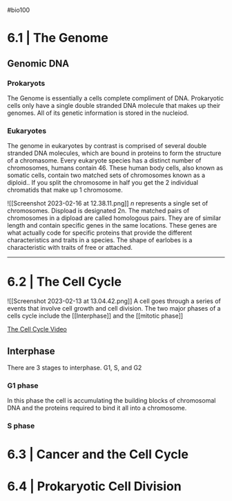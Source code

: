 #bio100 

# 6.1 | The Genome

## Genomic DNA

### Prokaryots
The Genome is essentially a cells complete compliment of DNA. Prokaryotic cells only have a single double stranded DNA molecule that makes up their genomes. All of its genetic information is stored in the nucleiod.

### Eukaryotes
The genome in eukaryotes by contrast is comprised of several double stranded DNA molecules, which are bound in proteins to form the structure of a chromasome. Every eukaryote species has a distinct number of chromosomes, humans contain 46. These human body cells, also known as somatic cells, contain two matched sets of chromosomes known as a diploid.. If you split the chromosome in half you get the 2 individual chromatids that make up 1 chromosome. 


![[Screenshot 2023-02-16 at 12.38.11.png]]
*n* represents a single set of chromosomes. Dispload is designated 2n. The matched pairs of chromosomes in a dipload are called homologous pairs. They are of similar length and contain specific genes in the same locations. These genes are what actually code for specific proteins that provide the different characteristics and traits in a species. The shape of earlobes is a characteristic with traits of free or attached.

***
# 6.2 | The Cell Cycle

![[Screenshot 2023-02-13 at 13.04.42.png]]
A cell goes through a series of events that involve cell growth  and cell division. The two major phases of a cells cycle include the [[Interphase]] and the [[mitotic phase]] 

[The Cell Cycle Video](https://youtu.be/e6N9_RhD10Q)
## Interphase
There are 3 stages to interphase. G1, S, and G2

### G1 phase
In this phase the cell is accumulating the building blocks of chromosomal DNA and the proteins required to bind it all into a chromosome. 

### S phase


# 6.3 | Cancer and the Cell Cycle
# 6.4 | Prokaryotic Cell Division
